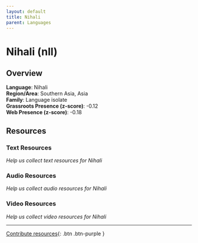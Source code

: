 ```yaml
---
layout: default
title: Nihali
parent: Languages
---
```


# Nihali (nll)

## Overview

**Language**: Nihali  
**Region/Area**: Southern Asia, Asia  
**Family**: Language isolate  
**Grassroots Presence (z-score)**: -0.12  
**Web Presence (z-score)**: -0.18  

## Resources

### Text Resources
*Help us collect text resources for Nihali*

### Audio Resources
*Help us collect audio resources for Nihali*

### Video Resources
*Help us collect video resources for Nihali*

---

[Contribute resources](https://forms.office.com/e/1SfLJx3u1r){: .btn .btn-purple }
